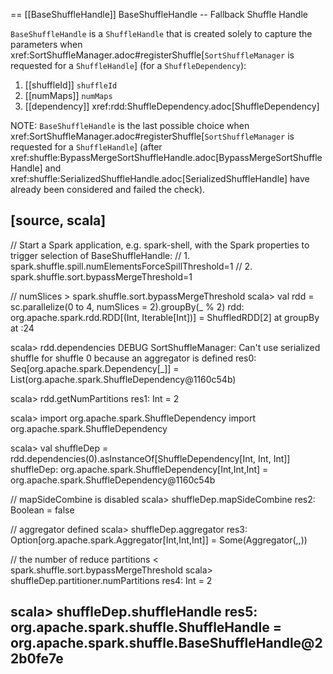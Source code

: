 == [[BaseShuffleHandle]] BaseShuffleHandle -- Fallback Shuffle Handle

`BaseShuffleHandle` is a `ShuffleHandle` that is created solely to capture the parameters when xref:SortShuffleManager.adoc#registerShuffle[`SortShuffleManager` is requested for a `ShuffleHandle`] (for a `ShuffleDependency`):

1. [[shuffleId]] `shuffleId`
2. [[numMaps]] `numMaps`
3. [[dependency]] xref:rdd:ShuffleDependency.adoc[ShuffleDependency]

NOTE: `BaseShuffleHandle` is the last possible choice when xref:SortShuffleManager.adoc#registerShuffle[`SortShuffleManager` is requested for a `ShuffleHandle`] (after xref:shuffle:BypassMergeSortShuffleHandle.adoc[BypassMergeSortShuffleHandle] and xref:shuffle:SerializedShuffleHandle.adoc[SerializedShuffleHandle] have already been considered and failed the check).

[source, scala]
----
// Start a Spark application, e.g. spark-shell, with the Spark properties to trigger selection of BaseShuffleHandle:
// 1. spark.shuffle.spill.numElementsForceSpillThreshold=1
// 2. spark.shuffle.sort.bypassMergeThreshold=1

// numSlices > spark.shuffle.sort.bypassMergeThreshold
scala> val rdd = sc.parallelize(0 to 4, numSlices = 2).groupBy(_ % 2)
rdd: org.apache.spark.rdd.RDD[(Int, Iterable[Int])] = ShuffledRDD[2] at groupBy at <console>:24

scala> rdd.dependencies
DEBUG SortShuffleManager: Can't use serialized shuffle for shuffle 0 because an aggregator is defined
res0: Seq[org.apache.spark.Dependency[_]] = List(org.apache.spark.ShuffleDependency@1160c54b)

scala> rdd.getNumPartitions
res1: Int = 2

scala> import org.apache.spark.ShuffleDependency
import org.apache.spark.ShuffleDependency

scala> val shuffleDep = rdd.dependencies(0).asInstanceOf[ShuffleDependency[Int, Int, Int]]
shuffleDep: org.apache.spark.ShuffleDependency[Int,Int,Int] = org.apache.spark.ShuffleDependency@1160c54b

// mapSideCombine is disabled
scala> shuffleDep.mapSideCombine
res2: Boolean = false

// aggregator defined
scala> shuffleDep.aggregator
res3: Option[org.apache.spark.Aggregator[Int,Int,Int]] = Some(Aggregator(<function1>,<function2>,<function2>))

// the number of reduce partitions < spark.shuffle.sort.bypassMergeThreshold
scala> shuffleDep.partitioner.numPartitions
res4: Int = 2

scala> shuffleDep.shuffleHandle
res5: org.apache.spark.shuffle.ShuffleHandle = org.apache.spark.shuffle.BaseShuffleHandle@22b0fe7e
----
